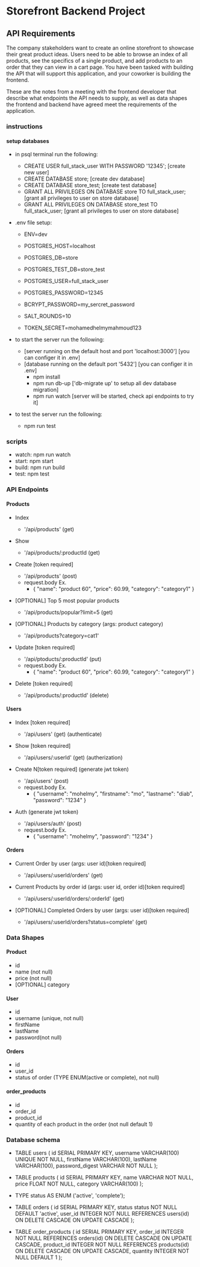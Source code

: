 # Storefront Backend Project

## API Requirements

The company stakeholders want to create an online storefront to showcase their great product ideas. Users need to be able to browse an index of all products, see the specifics of a single product, and add products to an order that they can view in a cart page. You have been tasked with building the API that will support this application, and your coworker is building the frontend.

These are the notes from a meeting with the frontend developer that describe what endpoints the API needs to supply, as well as data shapes the frontend and backend have agreed meet the requirements of the application.

### instructions

#### setup databases

- in psql terminal run the following:

  - CREATE USER full_stack_user WITH PASSWORD '12345'; [create new user]
  - CREATE DATABASE store; [create dev database]
  - CREATE DATABASE store_test; [create test database]
  - GRANT ALL PRIVILEGES ON DATABASE store TO full_stack_user; [grant all privileges to user on store database]
  - GRANT ALL PRIVILEGES ON DATABASE store_test TO full_stack_user; [grant all privileges to user on store database]

- .env file setup:

  - ENV=dev

  - POSTGRES_HOST=localhost
  - POSTGRES_DB=store
  - POSTGRES_TEST_DB=store_test
  - POSTGRES_USER=full_stack_user
  - POSTGRES_PASSWORD=12345
  - BCRYPT_PASSWORD=my_sercret_password
  - SALT_ROUNDS=10
  - TOKEN_SECRET=mohamedhelmymahmoud123

- to start the server run the following:

  - [server running on the default host and port 'localhost:3000'] [you can configer it in .env]
  - [database running on the default port '5432'] [you can configer it in .env]
    - npm install
    - npm run db-up ['db-migrate up' to setup all dev database migration]
    - npm run watch [server will be started, check api endpoints to try it]

- to test the server run the following:
  - npm run test

### scripts

- watch: npm run watch
- start: npm start
- build: npm run build
- test: npm test

### API Endpoints

#### Products

- Index

  - '/api/products' (get)

- Show

  - '/api/products/:productId (get)

- Create [token required]
  - '/api/products' (post)
  - request.body Ex.
    - {
      "name": "product 60",
      "price": 60.99,
      "category": "category1"
      }
- [OPTIONAL] Top 5 most popular products

  - '/api/products/popular?limit=5 (get)

- [OPTIONAL] Products by category (args: product category)

  - '/api/products?category=cat1'

- Update [token required]

  - '/api/ptoducts/:productId' (put)
  - request.body Ex.
    - {
      "name": "product 60",
      "price": 60.99,
      "category": "category1"
      }

- Delete [token required]
  - '/api/products/:productId' (delete)

#### Users

- Index [token required]

  - '/api/users' (get) (authenticate)

- Show [token required]

  - '/api/users/:userId' (get) (autherization)

- Create N[token required] (generate jwt token)

  - '/api/users' (post)
  - request.body Ex.
    - {
      "username": "mohelmy",
      "firstname": "mo",
      "lastname": "diab",
      "password": "1234"
      }

- Auth (generate jwt token)
  - '/api/users/auth' (post)
  - request.body Ex.
    - {
      "username": "mohelmy",
      "password": "1234"
      }

#### Orders

- Current Order by user (args: user id)[token required]

  - '/api/users/:userId/orders' (get)

- Current Products by order id (args: user id, order id)[token required]

  - '/api/users/:userId/orders/:orderId' (get)

- [OPTIONAL] Completed Orders by user (args: user id)[token required]
  - '/api/users/:userId/orders?status=complete' (get)

### Data Shapes

#### Product

- id
- name (not null)
- price (not null)
- [OPTIONAL] category

#### User

- id
- username (unique, not null)
- firstName
- lastName
- password(not null)

#### Orders

- id
- user_id
- status of order (TYPE ENUM(active or complete), not null)

#### order_products

- id
- order_id
- product_id
- quantity of each product in the order (not null default 1)

### Database schema

- TABLE users (
  id SERIAL PRIMARY KEY,
  username VARCHAR(100) UNIQUE NOT NULL,
  firstName VARCHAR(100),
  lastName VARCHAR(100),
  password_digest VARCHAR NOT NULL
  );

- TABLE products (
  id SERIAL PRIMARY KEY,
  name VARCHAR NOT NULL,
  price FLOAT NOT NULL,
  category VARCHAR(100)
  );

- TYPE status AS ENUM ('active', 'complete');
- TABLE orders (
  id SERIAL PRIMARY KEY,
  status status NOT NULL DEFAULT 'active',
  user_id INTEGER NOT NULL REFERENCES users(id) ON DELETE CASCADE ON UPDATE CASCADE
  );

- TABLE order_products (
  id SERIAL PRIMARY KEY,
  order_id INTEGER NOT NULL REFERENCES orders(id) ON DELETE CASCADE ON UPDATE CASCADE,
  product_id INTEGER NOT NULL REFERENCES products(id) ON DELETE CASCADE ON UPDATE CASCADE,
  quantity INTEGER NOT NULL DEFAULT 1
  );
